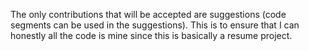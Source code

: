 The only contributions that will be accepted are suggestions (code segments can be used in the suggestions).
This is to ensure that I can honestly all the code is mine since this is basically a resume project.
